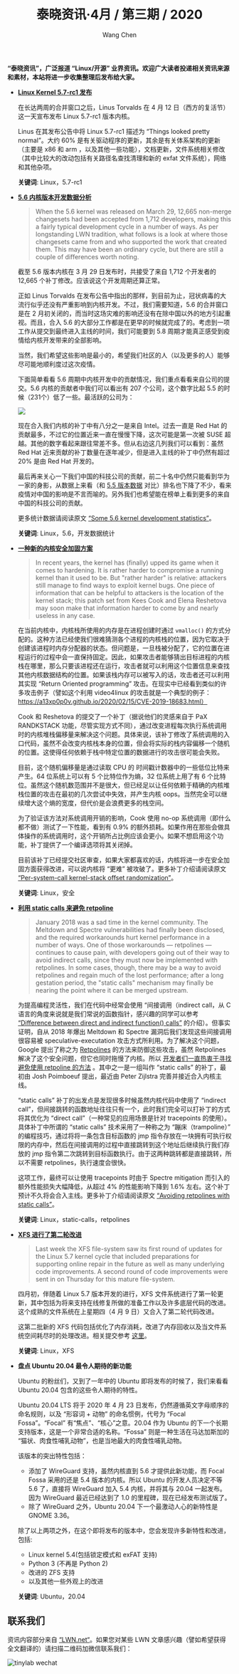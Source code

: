 ﻿---
title: 泰晓资讯·4月 / 第三期 / 2020
author: 'Wang Chen'
group: news
draft: false
top: true
album: 泰晓资讯
layout: weekly
license: "cc-by-nc-nd-4.0"
permalink: /tinylab-weekly-04-3rd-2020/
tags:
  - Linux
  - 开发数据统计
  - 安全
  - static-calls
  - retpolines
  - XFS
  - Ubuntu
categories:
  - 泰晓资讯
  - 技术动态
  - 行业动向
---

**“泰晓资讯”，广泛报道 “Linux/开源” 业界资讯。欢迎广大读者投递相关资讯来源和素材，本站将进一步收集整理后发布给大家。**

- [**Linux Kernel 5.7-rc1 发布**](https://lkml.org/lkml/2020/4/12/203)

    在长达两周的合并窗口之后，Linus Torvalds 在 4 月 12 日（西方的复活节） 这一天宣布发布 Linux 5.7-rc1 版本内核。

    Linus 在其发布公告中将 Linux 5.7-rc1 描述为 “Things looked pretty normal”。大约 60% 是有关驱动程序的更新，其余是有关体系架构的更新（主要是 x86 和 arm ，以及其他一些功能），文档更新，文件系统相关修改（其中比较大的改动包括有关路径名查找清理和新的 exfat 文件系统），网络和其他杂项。

    **关键词**: Linux，5.7-rc1

- [**5.6 内核版本开发数据分析**](https://lwn.net/Articles/816162/)

    > When the 5.6 kernel was released on March 29, 12,665 non-merge changesets had been accepted from 1,712 developers, making this a fairly typical development cycle in a number of ways. As per longstanding LWN tradition, what follows is a look at where those changesets came from and who supported the work that created them. This may have been an ordinary cycle, but there are still a couple of differences worth noting.

    截至 5.6 版本内核在 3 月 29 日发布时，共接受了来自 1,712 个开发者的 12,665 个补丁修改。应该说这个开发周期还算正常。

    正如 Linus Torvalds 在发布公告中指出的那样，到目前为止，冠状病毒的大流行似乎还没有严重影响到内核开发。不过，我们需要知道，5.6 的合并窗口是在 2 月初关闭的，而当时这场灾难的影响还没有在除中国以外的地方引起重视。而且，合入 5.6 的大部分工作都是在更早的时候就完成了的。考虑到一项工作从提交到最终进入主线的时间，我们可能要到 5.8 周期才能真正感受到疫情给内核开发带来的全部影响。

    当然，我们希望这些影响是最小的，希望我们社区的人（以及更多的人）能够尽可能地顺利度过这次疫情。

    下面简单看看 5.6 周期中内核开发中的贡献情况，我们重点看看来自公司的提交。5.6 内核的贡献者中我们可以看出有 207 个公司，这个数字比起 5.5 的时候（231个）低了一些。最活跃的公司为：

    ![](/wp-content/uploads/2020/04/tinylab-weekly-04-3rd-2020/active-56-roster.png)
    
    现在合入我们内核的补丁中有八分之一是来自 Intel。过去一直是 Red Hat 的贡献最多，不过它的位置近来一直在慢慢下降，这次可能是第一次被 SUSE 超越。其他的数字看起来跟往常差不多。但从右边这几列我们可以看到：虽然 Red Hat 近来贡献的补丁数量在逐年减少，但是进入主线的补丁中仍然有超过 20% 是由 Red Hat 开发的。

    最后再来关心一下我们中国的科技公司的贡献，前二十名中仍然只能看到华为一家的身影，从数据上来看（和 [5.5 版本数据](https://lwn.net/Articles/810639/) 对比）排名也下降了不少，看来疫情对中国的影响是不言而喻的。另外我们也希望能在榜单上看到更多的来自中国的科技公司的贡献。
    
    更多统计数据请阅读原文 [“Some 5.6 kernel development statistics”](https://lwn.net/Articles/816162/)。

    **关键词**: Linux，5.6，开发数据统计

- [**一种新的内核安全加固方案**](https://lwn.net/Articles/816085/)

    > In recent years, the kernel has (finally) upped its game when it comes to hardening. It is rather harder to compromise a running kernel than it used to be. But "rather harder" is relative: attackers still manage to find ways to exploit kernel bugs. One piece of information that can be helpful to attackers is the location of the kernel stack; this patch set from Kees Cook and Elena Reshetova may soon make that information harder to come by and nearly useless in any case.

    在当前内核中，内核栈所使用的内存是在进程创建时通过 `vmalloc()` 的方式分配的。这种方法已经使我们很难猜测各个进程的内核栈的位置，因为它取决于创建该进程时内存分配器的状态。但问题是，一旦栈被分配了，它的位置在进程运行的过程中会一直保持固定。因此，如果攻击者能够猜出目标进程的内核栈在哪里，那么只要该进程还在运行，攻击者就可以利用这个位置信息来查找其他内核数据结构的位置。如果该栈内存可以被写入的话，攻击者还可以利用其实现 “Return Oriented programming” 攻击。在现实中已经看到类似的许多攻击例子（譬如这个利用 video4linux 的攻击就是一个典型的例子：https://a13xp0p0v.github.io/2020/02/15/CVE-2019-18683.html）

    Cook 和 Reshetova 的提交了一个补丁（据说他们的灵感来自于 PaX RANDKSTACK 功能，尽管实现方式不同），通过改变进程每次执行系统调用时的内核堆栈偏移量来解决这个问题。具体来说，该补丁修改了系统调用的入口代码，虽然不会改变内核栈本身的位置，但会将实际的栈内容偏移一个随机的位置。这使得任何依赖于栈中特定位置的数据进行的攻击很可能会失败。

    目前，这个随机偏移量是通过读取 CPU 的 时间戳计数器中的一些低位比特来产生。64 位系统上可以有 5 个比特位作为熵，32 位系统上用了有 6 个比特位。虽然这个随机数范围并不是很大，但已经足以让任何依赖于精确的内核堆栈位置的攻击在最初的几次尝试中失效，并产生内核 oops。当然完全可以继续增大这个熵的宽度，但代价是会浪费更多的栈空间。

    为了验证该方法对系统调用开销的影响，Cook 使用 no-op 系统调用（即什么都不做）测试了一下性能，看到有 0.9% 的额外损耗。如果作用在那些会做具体操作的系统调用时，这个开销所占比例应该会更小。如果不想启用这个功能，补丁提供了一个编译选项将其关闭掉。

    目前该补丁已经提交社区审查，如果大家都喜欢的话，内核将进一步在安全加固方面获得改进，可以说内核将 “更难” 被攻破了。更多补丁介绍请阅读原文 [“Per-system-call kernel-stack offset randomization”](https://lwn.net/Articles/816085/)。

    **关键词**: Linux，安全

- [**利用 static calls 来避免 retpoline**](https://lwn.net/Articles/815908/)

    > January 2018 was a sad time in the kernel community. The Meltdown and Spectre vulnerabilities had finally been disclosed, and the required workarounds hurt kernel performance in a number of ways. One of those workarounds — retpolines — continues to cause pain, with developers going out of their way to avoid indirect calls, since they must now be implemented with retpolines. In some cases, though, there may be a way to avoid retpolines and regain much of the lost performance; after a long gestation period, the "static calls" mechanism may finally be nearing the point where it can be merged upstream.

    为提高编程灵活性，我们在代码中经常会使用 “间接调用（indirect call，从 C 语言的角度来说就是我们常说的函数指针，感兴趣的同学可以参考 [“Difference between direct and indirect function() calls”](https://softwareengineering.stackexchange.com/questions/401110/difference-between-direct-and-indirect-function-calls) 的介绍）。但事实证明，自从 2018 年爆出 Meltdown 和 Spectre 漏洞后我们发现这些间接调用很容易被 speculative-executation 攻击方式所利用。为了解决这个问题，Google 提出了称之为 [Retpolines](https://stackoverflow.com/questions/48089426/what-is-a-retpoline-and-how-does-it-work) 的方法来防御这些攻击，虽然 Retpolines 解决了这个安全问题，但它也同时拖慢了内核。所以 [开发者们一直热衷于寻找避免使用 retpoline 的方法](https://lwn.net/Articles/774743/) 。其中之一是一组叫作 “static calls” 的补丁，最初由 Josh Poimboeuf 提出，最近由 Peter Zijlstra 完善并接近合入内核主线。

    “static calls” 补丁的出发点是发现很多时候虽然内核代码中使用了 “indirect call”，但间接跳转的函数地址往往只有一个，此时我们完全可以打补丁的方式将其优化为 “direct call”（一种常见的应用场景是针对 tracepoints 的使用）。具体补丁中所谓的 “static calls” 技术采用了一种称之为 “蹦床（trampoline）” 的编程技巧，通过将将一条包含目标函数的 jmp 指令存放在一块拥有可执行权限的内存中，然后在间接调用的过程中直接跳转到这个地址后继续执行我们存放的 jmp 指令第二次跳转到目标函数执行。由于这两种跳转都是直接跳转，所以不需要 retpolines，执行速度会很快。

    这项工作，最终可以让使用 tracepoints 时由于 Spectre mitigation 而引入的额外性能损失大幅降低，从超过 4% 的性能影响下降到 1.6% 左右。这个补丁预计不久将会合入主线。更多补丁介绍请阅读原文 [“Avoiding retpolines with static calls”](https://lwn.net/Articles/815908/)。

    **关键词**: Linux，static-calls，retpolines
    
- [**XFS 进行了第二轮改进**](https://www.phoronix.com/scan.php?page=news_item&px=XFS-More-For-Linux-5.7)

    > Last week the XFS file-system saw its first round of updates for the Linux 5.7 kernel cycle that included preparations for supporting online repair in the future as well as many underlying code improvements. A second round of code improvements were sent in on Thursday for this mature file-system.

    四月初，伴随着 Linux 5.7 版本开发的进行，XFS 文件系统进行了第一轮更新，其中包括为将来支持在线修复所做的准备工作以及许多底层代码的改进。 这个成熟的文件系统在上星期四（4 月 9 日）又合入了第二轮代码改进。

    这第二批新的 XFS 代码包括优化了内存消耗，改进了内存回收以及当文件系统空间耗尽时的处理改进。相关提交参考 [这里](https://lkml.org/lkml/2020/4/9/640)。

    **关键词**: Linux，XFS

- **盘点 Ubuntu 20.04 最令人期待的新功能**

    Ubuntu 的粉丝们，又到了一年中的 Ubuntu 即将发布的时候了，我们来看看 Ubuntu 20.04 包含的这些令人期待的特性。

    Ubuntu 20.04 LTS 将于 2020 年 4 月 23 日发布，仍然遵循英文字母顺序的命名规则，以及 “形容词 + 动物” 的命名惯例，代号为 “Focal Fossa”。“Focal” 有“焦点”、“核心”之意。20.04 作为 Ubuntu 的下一个长期支持版本，这是一个非常合适的名称。“Fossa” 则是一种生活在马达加斯加的 “猫状、肉食性哺乳动物”，也是当地最大的肉食性哺乳动物。

    该版本的突出特性包括：

    - 添加了 WireGuard 支持，虽然内核直到 5.6 才提供此新功能，而 Focal Fossa 采用的还是 5.4 版本的内核。所以 Ubuntu 的开发人员决定不等 5.6 了，直接将 WireGuard 加入 5.4 内核，并将其与 20.04 一起发布。因为 WireGuard 最近已经达到了 1.0 的里程碑，现在已经发布测试版了。
    - 除了 WireGuard 之外，Ubuntu 20.04 下一个最激动人心的新特性是 GNOME 3.36。

    除了以上两项之外，在这个即将发布的版本中，您会发现许多新特性和改进，包括:

    - Linux kernel 5.4(包括锁定模式和 exFAT 支持)
    - Python 3 (不再是 Python 2)
    - 改进的 ZFS 支持
    - 以及其他一些外观上的改进

    **关键词**: Ubuntu，20.04

## 联系我们

资讯内容部分来自 [“LWN.net“](https://lwn.net/)。如果您对某些 LWN 文章感兴趣（譬如希望获得全文翻译的）请扫描二维码加微信联系我们：

![tinylab wechat](/images/wechat/tinylab.jpg)
